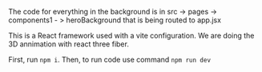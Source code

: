 The code for everything in the background is in src -> pages -> components1 - > heroBackground
that is being routed to app.jsx

This is a React framework used with a vite configuration. We are doing the 3D annimation with react three fiber. 

First, run `npm i`.
Then, to run code use command `npm run dev`
